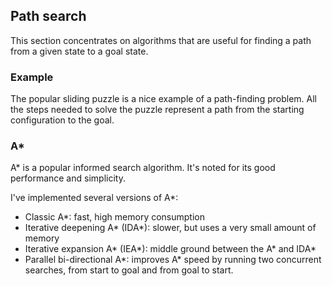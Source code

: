 ## Path search
This section concentrates on algorithms that are useful for finding a path from a given state to a goal state.

### Example
The popular sliding puzzle is a nice example of a path-finding problem. All the steps needed to solve the puzzle represent a path from the starting configuration to the goal.

### A*
A* is a popular informed search algorithm. It's noted for its good performance and simplicity.

I've implemented several versions of A*:
- Classic A*: fast, high memory consumption
- Iterative deepening A* (IDA*): slower, but uses a very small amount of memory
- Iterative expansion A* (IEA*): middle ground between the A* and IDA*
- Parallel bi-directional A*: improves A* speed by running two concurrent searches, from start to goal and from goal to start.
